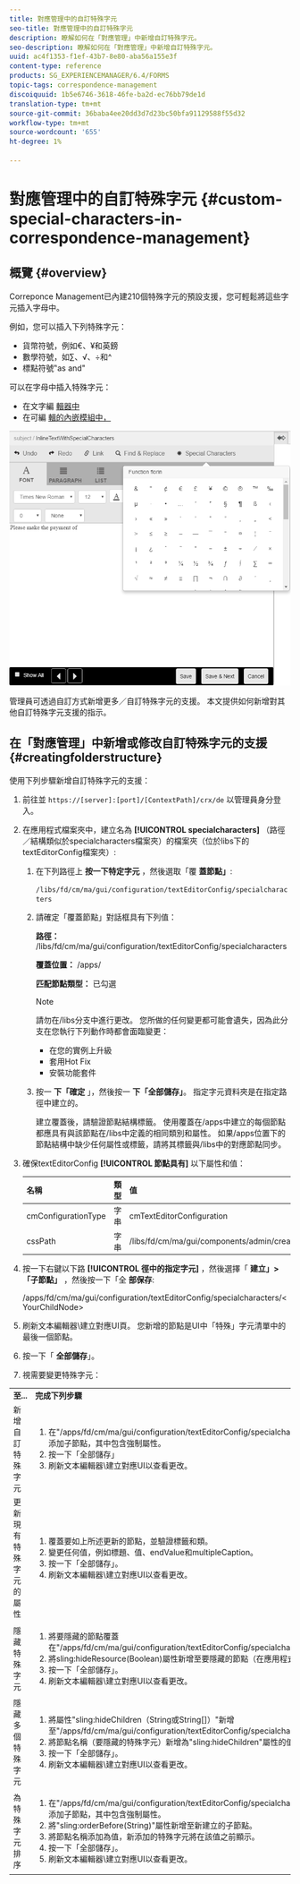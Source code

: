 ```yaml
---
title: 對應管理中的自訂特殊字元
seo-title: 對應管理中的自訂特殊字元
description: 瞭解如何在「對應管理」中新增自訂特殊字元。
seo-description: 瞭解如何在「對應管理」中新增自訂特殊字元。
uuid: ac4f1353-f1ef-43b7-8e80-aba56a155e3f
content-type: reference
products: SG_EXPERIENCEMANAGER/6.4/FORMS
topic-tags: correspondence-management
discoiquuid: 1b5e6746-3618-46fe-ba2d-ec76bb79de1d
translation-type: tm+mt
source-git-commit: 36baba4ee20dd3d7d23bc50bfa91129588f55d32
workflow-type: tm+mt
source-wordcount: '655'
ht-degree: 1%

---
```



# 對應管理中的自訂特殊字元 {#custom-special-characters-in-correspondence-management}

## 概覽 {#overview}

Correponce Management已內建210個特殊字元的預設支援，您可輕鬆將這些字元插入字母中。

例如，您可以插入下列特殊字元：

* 貨幣符號，例如€、¥和英鎊
* 數學符號，如∑、√、÷和^
* 標點符號‟as and&quot;

可以在字母中插入特殊字元：

* 在文字編 [輯器中](/help/forms/using/document-fragments.md#createtext)
* 在可編 [輯的內嵌模組中，](/help/forms/using/create-correspondence.md#managecontent)

![特殊字元線模組](assets/specialcharactersinlinemodule.png)

管理員可透過自訂方式新增更多／自訂特殊字元的支援。 本文提供如何新增對其他自訂特殊字元支援的指示。

## 在「對應管理」中新增或修改自訂特殊字元的支援 {#creatingfolderstructure}

使用下列步驟新增自訂特殊字元的支援：

1. 前往並 `https://[server]:[port]/[ContextPath]/crx/de` 以管理員身分登入。
1. 在應用程式檔案夾中，建立名為 **[!UICONTROL specialcharacters]** （路徑／結構類似於specialcharacters檔案夾）的檔案夾（位於libs下的textEditorConfig檔案夾）:

   1. 在下列路徑上 **按一下特定字元** ，然後選取「覆 **蓋節點」**:

      `/libs/fd/cm/ma/gui/configuration/textEditorConfig/specialcharacters`

   1. 請確定「覆蓋節點」對話框具有下列值：

      **路徑：** /libs/fd/cm/ma/gui/configuration/textEditorConfig/specialcharacters

      **覆蓋位置：** /apps/

      **匹配節點類型：** 已勾選

      >[!NOTE]
      >
      >請勿在/libs分支中進行更改。 您所做的任何變更都可能會遺失，因為此分支在您執行下列動作時都會面臨變更：
      >
      >* 在您的實例上升級
      >* 套用Hot Fix
      >* 安裝功能套件


   1. 按一 **下「確定** 」，然後按一 **下「全部儲存」**。 指定字元資料夾是在指定路徑中建立的。

      建立覆蓋後，請驗證節點結構標籤。 使用覆蓋在/apps中建立的每個節點都應具有與該節點在/libs中定義的相同類別和屬性。 如果/apps位置下的節點結構中缺少任何屬性或標籤，請將其標籤與/libs中的對應節點同步。

1. 確保textEditorConfig **[!UICONTROL 節點具有]** 以下屬性和值：

   | 名稱 | 類型 | 值 |
   |---|---|---|
   | cmConfigurationType | 字串 | cmTextEditorConfiguration |
   | cssPath | 字串 | /libs/fd/cm/ma/gui/components/admin/createasset/textcontrol/clientlibs/textcontrol |

1. 按一下右鍵以下路 **[!UICONTROL 徑中的指定字元]** ，然後選擇「 **建立」>「子節點」** ，然後按一下「全 **部保存**:

   /apps/fd/cm/ma/gui/configuration/textEditorConfig/specialcharacters/&lt;YourChildNode>

1. 刷新文本編輯器\建立對應UI頁。 您新增的節點是UI中「特殊」字元清單中的最後一個節點。
1. 按一下「 **全部儲存**」。
1. 視需要變更特殊字元：

<table> 
 <tbody> 
  <tr> 
   <td><strong>至...</strong></td> 
   <td><strong>完成下列步驟</strong></td> 
  </tr> 
  <tr> 
   <td>新增自訂特殊字元</td> 
   <td> 
    <ol> 
     <li>在"/apps/fd/cm/ma/gui/configuration/textEditorConfig/specialcharacters"下添加子節點，其中包含強制屬性。</li> 
     <li>按一下「全部儲存」</li> 
     <li>刷新文本編輯器\建立對應UI以查看更改。</li> 
    </ol> </td> 
  </tr> 
  <tr> 
   <td>更新現有特殊字元的屬性</td> 
   <td> 
    <ol> 
     <li>覆蓋要如上所述更新的節點，並驗證標籤和類。</li> 
     <li>變更任何值，例如標題、值、endValue和multipleCaption。 </li> 
     <li>按一下「全部儲存」。 </li> 
     <li>刷新文本編輯器\建立對應UI以查看更改。</li> 
    </ol> </td> 
  </tr> 
  <tr> 
   <td>隱藏特殊字元</td> 
   <td> 
    <ol> 
     <li>將要隱藏的節點覆蓋在"/apps/fd/cm/ma/gui/configuration/textEditorConfig/specialcharacters"下</li> 
     <li>將sling:hideResource(Boolean)屬性新增至要隱藏的節點（在應用程式下）。 </li> 
     <li>按一下「全部儲存」。 </li> 
     <li>刷新文本編輯器\建立對應UI以查看更改。<br /> </li> 
    </ol> </td> 
  </tr> 
  <tr> 
   <td>隱藏多個特殊字元</td> 
   <td> 
    <ol> 
     <li>將屬性"sling:hideChildren（String或String[]）"新增至"/apps/fd/cm/ma/gui/configuration/textEditorConfig/specialcharacters"。 </li> 
     <li>將節點名稱（要隱藏的特殊字元）新增為"sling:hideChildren"屬性的值。 </li> 
     <li>按一下「全部儲存」。 </li> 
     <li>刷新文本編輯器\建立對應UI以查看更改。<br /> </li> 
    </ol> </td> 
  </tr> 
  <tr> 
   <td>為特殊字元排序</td> 
   <td> 
    <ol> 
     <li>在"/apps/fd/cm/ma/gui/configuration/textEditorConfig/specialcharacters"下添加子節點，其中包含強制屬性。 </li> 
     <li>將"sling:orderBefore(String)"屬性新增至新建立的子節點。 </li> 
     <li>將節點名稱添加為值，新添加的特殊字元將在該值之前顯示。 </li> 
     <li>按一下「全部儲存」。 </li> 
     <li>刷新文本編輯器\建立對應UI以查看更改。<br /> </li> 
    </ol> </td> 
  </tr> 
 </tbody> 
</table>

